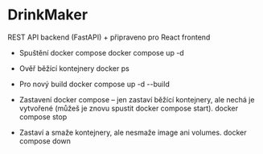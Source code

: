 # DrinkMaker
REST API backend (FastAPI) + připraveno pro React frontend

- Spuštění docker compose
docker compose up -d

- Ověř běžící kontejnery
docker ps

- Pro nový build
docker compose up -d --build


- Zastavení docker compose – jen zastaví běžící kontejnery, ale nechá je vytvořené (můžeš je znovu spustit docker compose start).
docker compose stop 

- Zastaví a smaže kontejnery, ale nesmaže image ani volumes.
docker compose down
